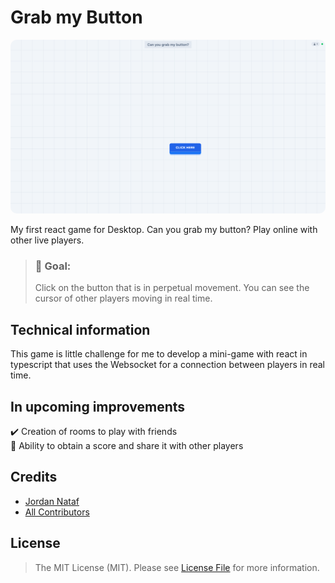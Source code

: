 # Grab my Button

<img src="./public/screenshot.png" alt="screenshot" style="border-radius: 10px;" />

My first react game for Desktop. Can you grab my button? Play online with other live players.

> ### 🎯 **Goal:**
>Click on the button that is in perpetual movement. You can see the cursor of other players moving in real time.

## Technical information
This game is little challenge for me to develop a mini-game with react in typescript that uses the Websocket for a connection between players in real time.

## In upcoming improvements
✔️ Creation of rooms to play with friends<br>
🔘 Ability to obtain a score and share it with other players

## Credits

- [Jordan Nataf](https://github.com/jornatf)
- [All Contributors](../../contributors)

## License

> The MIT License (MIT). Please see [License File](LICENSE.md) for more information.
